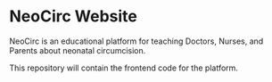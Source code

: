 # NeoCirc Website
NeoCirc is an educational platform for teaching Doctors, Nurses, and Parents about neonatal circumcision.

This repository will contain the frontend code for the platform.
